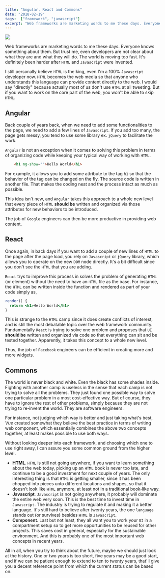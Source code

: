 ```yaml
---
title: "Angular, React and Commons"
date: "2018-02-19"
tags:  ["framework", "javascript"]
excerpt: "Web frameworks are marketing words to me these days. Everyone knows something about them. But trust me, even developers are not clear about what they are and what they will do. The world is moving too fast."
---
```


![](https://developer.tomtom.com/sites/default/files/blog-assets/image1.jpg)

Web frameworks are marketing words to me these days. Everyone knows something about them. But trust me, even developers are not clear about what they are and what they will do. The world is moving too fast. It's definitely been harder after `HTML` and `Javascript` were invented.

I still personally believe `HTML` is the king, even I'm a 100% `Javascript` developer now. `HTML` becomes the web media so that anyone who understands this language can provide content directly to the web. I would say "directly" because actually most of us don't use `HTML` at all tweeting. But if you want to work on the core part of the web, you won't be able to skip `HTML`.

## Angular

Back couple of years back, when we need to add some functionalities to the page, we need to add a few lines of `Javascript`. If you add too many, the page gets messy, you tend to use some library ex. `jQuery` to facilitate the work.

`Angular` is not an exception when it comes to solving this problem in terms of organizing code while keeping your typical way of working with `HTML`.  

```html
	<h1 ng-show="">Hello World</h1>
```

For example, it allows you to add some attribute to the tag `h1` so that the behavior of the tag can be changed on the fly. The source code is written in another file. That makes the coding neat and the process intact as much as possible.

This idea isn't new, and `Angular` takes this approach to a whole new level that every piece of `HTML` **should be** written and organized via those attributes for new behaviors to be introduced.

The job of `Google` engineers can then be more productive in providing web content.

## React

Once again, in back days if you want to add a couple of new lines of `HTML` to the page after the page load, you rely on `Javascript` or `jQuery` library, which allows you to operate on the new `DOM`  node directly. It's a bit difficult since you don't see the `HTML` that you are adding.

`React` trys to improve this process in solves the problem of generating `HTML` (or element) without the need to have an `HTML` file as the base. For instance, the `HTML` can be written inside the function and rendered as part of your code simply as,

```jsx
render() {
  return <h1>Hello World</h1>
}
```

This is strange to the `HTML` camp since it does create conflicts of interest, and is still the most debatable topic over the web framework community. Fundamentally `React` is trying to solve one problem and proposes that `UI` **should be** written and organized via code so that everything can sit and be tested together. Apparently, it takes this concept to a whole new level.

Thus, the job of `Facebook` engineers can be efficient in creating more and more widgets.

## Commons

The world is never black and white. Even the black has some shades inside. Fighting with another camp is useless in the sense that each camp is not trying to solve all the problems. They just found one possible way to solve one particular problem in a most cost-effective way. But of course, they have to ignore the rest of other problems, simply because they are not trying to re-invent the world. They are software engineers.

For instance, not judging which way is better and just taking what's best, *Vue* created somewhat they believe the best practice in terms of writing web component, which essentially combines the above two concepts together, at least makes possible to use both ways.

Without looking deeper into each framework, and choosing which one to use right away, I can assure you some common ground from the higher level.  

- **HTML**. `HTML` is still not going anywhere, if you want to learn something about the web today, picking up an `HTML` book is never too late, and continue to be a good investment for next couple of years. The only interesting thing is that `HTML` is getting smaller, since it has been chopped into pieces unto different locations and shapes, so that it doesn't look like `HTML` anymore, at least not in a traditional book-like way.
- **Javascript**.  `Javascript` is not going anywhere, it probably will dominate the entire web very soon. This is the best time to invest time in `Javascript`. The industry is trying to regulate it and making it a better language. It's still hard to believe after twenty years, the one `language` stands out  (or survives) besides `HTML` is `Javascript`.
- **Component**. Last but not least, they all want you to work your `UI` in a compartment setup so to get more opportunities to be reused for other projects. This saves cost in general, especially for the sustainable environment. And this is probably one of the most important web concepts in recent years.

All in all, when you try to think about the future, maybe we should just look at the history. One or two years is too short, five years may be a good start, and if we can be patient enough to extend to ten to twenty years, that'll give you a decent reference point from which the current status can be based on.
